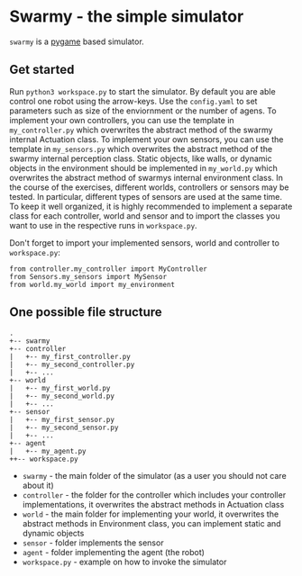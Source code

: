 # Swarmy - the simple simulator
`swarmy` is a [pygame](https://www.pygame.org/news) based simulator.

## Get started
Run `python3 workspace.py` to start the simulator. By default you are able control one robot using the arrow-keys. 
Use the `config.yaml` to set parameters such as size of the enviornment or the number of agens.
 To implement your own controllers, you can use the template in `my_controller.py` which overwrites the abstract method of the swarmy internal Actuation class. To implement your own sensors, you can use the template in `my_sensors.py` which overwrites the abstract method of the swarmy internal perception class. Static objects, like walls, or dynamic objects in the environment should be implemented in `my_world.py` which overwrites the abstract method of swarmys internal environment class. In the course of the exercises, different worlds, controllers or sensors may be tested. In particular, different types of sensors are used at the same time. To keep it well organized, it is highly recommended to implement a separate class for each controller, world and sensor and to import the classes you want to use in the respective runs in `workspace.py`.
 
Don't forget to import your implemented sensors, world and controller to `workspace.py`:

```
from controller.my_controller import MyController
from Sensors.my_sensors import MySensor
from world.my_world import my_environment
```

## One possible file structure
```
.
+-- swarmy 
+-- controller
|   +-- my_first_controller.py
|   +-- my_second_controller.py
|   +-- ...
+-- world
|   +-- my_first_world.py
|   +-- my_second_world.py
|   +-- ...
+-- sensor
|   +-- my_first_sensor.py
|   +-- my_second_sensor.py
|   +-- ...
+-- agent
|   +-- my_agent.py
++-- workspace.py
```

- `swarmy` - the main folder of the simulator (as a user you should not care about it)
- `controller` - the folder for the controller which includes your controller implementations, it overwrites the abstract methods in Actuation class
- `world` - the main folder for implementing your world, it overwrites the abstract methods in Environment class, you can implement static and dynamic objects
- `sensor` - folder implements the sensor
- `agent` - folder implementing the agent (the robot)
- `workspace.py` - example on how to invoke the simulator
